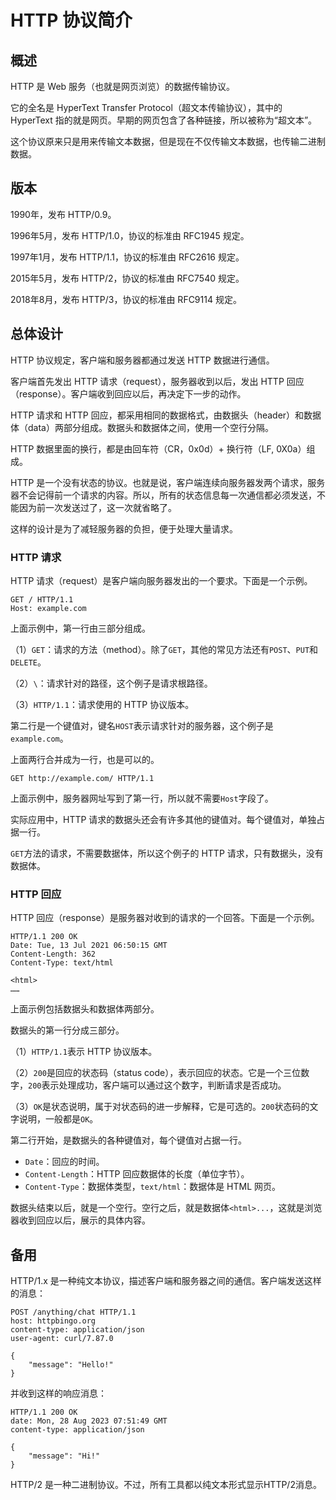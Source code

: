 # HTTP 协议简介

## 概述

HTTP 是 Web 服务（也就是网页浏览）的数据传输协议。

它的全名是 HyperText Transfer Protocol（超文本传输协议），其中的 HyperText 指的就是网页。早期的网页包含了各种链接，所以被称为“超文本”。

这个协议原来只是用来传输文本数据，但是现在不仅传输文本数据，也传输二进制数据。

## 版本

1990年，发布 HTTP/0.9。

1996年5月，发布 HTTP/1.0，协议的标准由 RFC1945 规定。

1997年1月，发布 HTTP/1.1，协议的标准由 RFC2616 规定。

2015年5月，发布 HTTP/2，协议的标准由 RFC7540 规定。

2018年8月，发布 HTTP/3，协议的标准由 RFC9114 规定。

## 总体设计

HTTP 协议规定，客户端和服务器都通过发送 HTTP 数据进行通信。

客户端首先发出 HTTP 请求（request），服务器收到以后，发出 HTTP 回应（response）。客户端收到回应以后，再决定下一步的动作。

HTTP 请求和 HTTP 回应，都采用相同的数据格式，由数据头（header）和数据体（data）两部分组成。数据头和数据体之间，使用一个空行分隔。

HTTP 数据里面的换行，都是由回车符（CR，0x0d）+ 换行符（LF, 0X0a）组成。

HTTP 是一个没有状态的协议。也就是说，客户端连续向服务器发两个请求，服务器不会记得前一个请求的内容。所以，所有的状态信息每一次通信都必须发送，不能因为前一次发送过了，这一次就省略了。

这样的设计是为了减轻服务器的负担，便于处理大量请求。

### HTTP 请求

HTTP 请求（request）是客户端向服务器发出的一个要求。下面是一个示例。

```http
GET / HTTP/1.1
Host: example.com
```

上面示例中，第一行由三部分组成。

（1）`GET`：请求的方法（method）。除了`GET`，其他的常见方法还有`POST`、`PUT`和`DELETE`。

（2）`\`：请求针对的路径，这个例子是请求根路径。

（3）`HTTP/1.1`：请求使用的 HTTP 协议版本。

第二行是一个键值对，键名`HOST`表示请求针对的服务器，这个例子是`example.com`。

上面两行合并成为一行，也是可以的。

```http
GET http://example.com/ HTTP/1.1
```

上面示例中，服务器网址写到了第一行，所以就不需要`Host`字段了。

实际应用中，HTTP 请求的数据头还会有许多其他的键值对。每个键值对，单独占据一行。

`GET`方法的请求，不需要数据体，所以这个例子的 HTTP 请求，只有数据头，没有数据体。

### HTTP 回应

HTTP 回应（response）是服务器对收到的请求的一个回答。下面是一个示例。

```http
HTTP/1.1 200 OK
Date: Tue, 13 Jul 2021 06:50:15 GMT
Content-Length: 362
Content-Type: text/html

<html>
……
```

上面示例包括数据头和数据体两部分。

数据头的第一行分成三部分。

（1）`HTTP/1.1`表示 HTTP 协议版本。

（2）`200`是回应的状态码（status code），表示回应的状态。它是一个三位数字，`200`表示处理成功，客户端可以通过这个数字，判断请求是否成功。

（3）`OK`是状态说明，属于对状态码的进一步解释，它是可选的。`200`状态码的文字说明，一般都是`OK`。

第二行开始，是数据头的各种键值对，每个键值对占据一行。

- `Date`：回应的时间。
- `Content-Length`：HTTP 回应数据体的长度（单位字节）。
- `Content-Type`：数据体类型，`text/html`：数据体是 HTML 网页。

数据头结束以后，就是一个空行。空行之后，就是数据体`<html>...`，这就是浏览器收到回应以后，展示的具体内容。

## 备用

HTTP/1.x 是一种纯文本协议，描述客户端和服务器之间的通信。客户端发送这样的消息：

```http
POST /anything/chat HTTP/1.1
host: httpbingo.org
content-type: application/json
user-agent: curl/7.87.0

{
    "message": "Hello!"
}
```

并收到这样的响应消息：

```http
HTTP/1.1 200 OK
date: Mon, 28 Aug 2023 07:51:49 GMT
content-type: application/json

{
    "message": "Hi!"
}
```

HTTP/2 是一种二进制协议。不过，所有工具都以纯文本形式显示HTTP/2消息。
